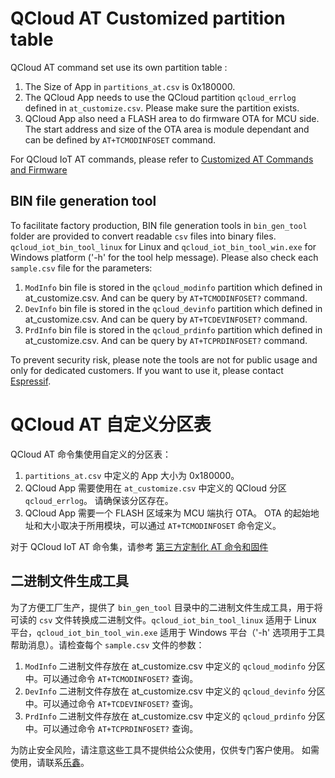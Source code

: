 # QCloud AT Customized partition table

QCloud AT command set use its own partition table :
1. The Size of App in `partitions_at.csv` is 0x180000.
2. The QCloud App needs to use the QCloud partition `qcloud_errlog` defined in `at_customize.csv`. Please make sure the partition exists.
3. QCloud App also need a FLASH area to do firmware OTA for MCU side. The start address and size of the OTA area is module dependant and can be defined by `AT+TCMODINFOSET` command.

For QCloud IoT AT commands, please refer to [Customized AT Commands and Firmware](../../docs/en/Customized_AT_Commands_and_Firmware/index.rst)

## BIN file generation tool

To facilitate factory production, BIN file generation tools in `bin_gen_tool` folder are provided to convert readable `csv` files into binary files. `qcloud_iot_bin_tool_linux` for Linux and `qcloud_iot_bin_tool_win.exe` for Windows platform ('-h' for the tool help message). Please also check each `sample.csv` file for the parameters:

1. `ModInfo` bin file is stored in the `qcloud_modinfo` partition which defined in at_customize.csv. And can be query by `AT+TCMODINFOSET?` command.
2. `DevInfo` bin file is stored in the `qcloud_devinfo` partition which defined in at_customize.csv. And can be query by `AT+TCDEVINFOSET?` command.
3. `PrdInfo` bin file is stored in the `qcloud_prdinfo` partition which defined in at_customize.csv. And can be query by `AT+TCPRDINFOSET?` command.

To prevent security risk, please note the tools are not for public usage and only for dedicated customers. If you want to use it, please contact [Espressif](https://www.espressif.com/en/contact-us/sales-questions).

# QCloud AT 自定义分区表

QCloud AT 命令集使用自定义的分区表：
1. `partitions_at.csv` 中定义的 App 大小为 0x180000。
2. QCloud App 需要使用在 `at_customize.csv` 中定义的 QCloud 分区 `qcloud_errlog`。 请确保该分区存在。
4. QCloud App 需要一个 FLASH 区域来为 MCU 端执行 OTA。 OTA 的起始地址和大小取决于所用模块，可以通过 `AT+TCMODINFOSET` 命令定义。

对于 QCloud IoT AT 命令集，请参考 [第三方定制化 AT 命令和固件](../../docs/zh_CN/Customized_AT_Commands_and_Firmware/index.rst)

## 二进制文件生成工具

为了方便工厂生产，提供了 `bin_gen_tool` 目录中的二进制文件生成工具，用于将可读的 `csv` 文件转换成二进制文件。`qcloud_iot_bin_tool_linux` 适用于 Linux 平台，`qcloud_iot_bin_tool_win.exe` 适用于 Windows 平台（'-h' 选项用于工具帮助消息）。请检查每个 `sample.csv` 文件的参数：

1. `ModInfo` 二进制文件存放在 at_customize.csv 中定义的 `qcloud_modinfo` 分区中。可以通过命令 `AT+TCMODINFOSET?` 查询。
2. `DevInfo` 二进制文件存放在 at_customize.csv 中定义的 `qcloud_devinfo` 分区中。可以通过命令 `AT+TCDEVINFOSET?` 查询。
3. `PrdInfo` 二进制文件存放在 at_customize.csv 中定义的 `qcloud_prdinfo` 分区中。可以通过命令 `AT+TCPRDINFOSET?` 查询。

为防止安全风险，请注意这些工具不提供给公众使用，仅供专门客户使用。 如需使用，请联系[乐鑫](https://www.espressif.com/zh-hans/contact-us/sales-questions)。
